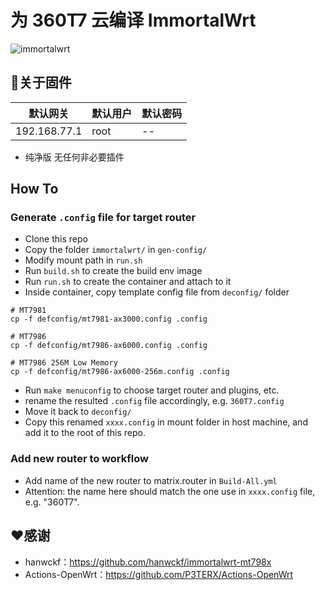 # 为 360T7 云编译 ImmortalWrt
![immortalwrt](logo.png)

## 🤖关于固件

  | 默认网关    | 默认用户     | 默认密码     |
  | -------- | -------- | -------- |
  | 192.168.77.1 | root | -- |

- 纯净版 无任何非必要插件

##  How To
###  Generate `.config` file for target router
- Clone this repo
- Copy the folder `immortalwrt/` in `gen-config/`
- Modify mount path in `run.sh`
- Run `build.sh` to create the build env image
- Run `run.sh` to create the container and attach to it
- Inside container, copy template config file from `deconfig/` folder
```
# MT7981
cp -f defconfig/mt7981-ax3000.config .config

# MT7986
cp -f defconfig/mt7986-ax6000.config .config

# MT7986 256M Low Memory
cp -f defconfig/mt7986-ax6000-256m.config .config
```
- Run `make menuconfig` to choose target router and plugins, etc.
- rename the resulted `.config` file accordingly, e.g. `360T7.config`
- Move it back to `deconfig/`
- Copy this renamed `xxxx.config` in mount folder in host machine, and add it to the root of this repo.

### Add new router to workflow 
- Add name of the new router to matrix.router in `Build-All.yml`
- Attention: the name here should match the one use in `xxxx.config` file, e.g. "360T7".

## ❤️感谢
- hanwckf：https://github.com/hanwckf/immortalwrt-mt798x  
- Actions-OpenWrt：https://github.com/P3TERX/Actions-OpenWrt
